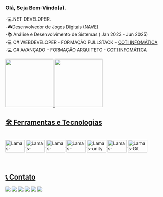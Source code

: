 ### Olá, Seja Bem-Vindo(a). 
-💻.NET DEVELOPER.<br>
-🎮Desenvolvedor de Jogos Digitais <a href="https://oifuturo.org.br/programas/nave/">(NAVE)</a><br>
-📚 Análise e Desenvolvimento de Sistemas ( Jan 2023 - Jun 2025)<br>
-💻 C# WEBDEVELOPER - FORMAÇÃO FULLSTACK - <a href="https://www.cotiinformatica.com.br/curso/web-developer-csharp-net">COTI INFOMÁTICA</a><BR>
-💻 C# AVANÇADO - FORMAÇÃO ARQUITETO - <a href="https://www.cotiinformatica.com.br/curso/csharp-net-avancado">COTI INFOMÁTICA</a>

<div>
  <a href="https://github.com/LMXSS">
  <img height="150em" src="https://github-readme-stats.vercel.app/api?username=LMXSS&show_icons=true&theme=dark"/>
  <img height="150em" src="https://github-readme-stats.vercel.app/api/top-langs/?username=LMXSS&layout=compact&langs_count=7&theme=dark"/>
</div>

## 🛠️ Ferramentas e Tecnologias

<div style="display: inline_block"><br>
  <img align="center" alt="Lamas-csharp" height="40" width="60" src="https://cdn.jsdelivr.net/gh/devicons/devicon/icons/csharp/csharp-original.svg" />
  <img align="center" alt="Lamas-dotnet" height="40" width="60" src="https://cdn.jsdelivr.net/gh/devicons/devicon/icons/dot-net/dot-net-plain-wordmark.svg" />      <img align="center" alt="Lamas-dotnet-core" height="40" width="60" src="https://cdn.jsdelivr.net/gh/devicons/devicon/icons/dotnetcore/dotnetcore-original.svg" />
  <img align="center" alt="Lamas-angular" height="40" width="60" src="https://cdn.jsdelivr.net/gh/devicons/devicon/icons/angularjs/angularjs-original.svg" />
  <img align="center" alt="Lamas-unity" height="40" width="60" src="https://cdn.jsdelivr.net/gh/devicons/devicon/icons/unity/unity-original.svg" />
 <img align="center" alt="Lamas-bootstrap" height="40" width="60" src= "https://cdn.jsdelivr.net/gh/devicons/devicon/icons/bootstrap/bootstrap-original.svg" />
 <img align="center" alt="Lamas-Git" height="40" width="60" src= "https://cdn.jsdelivr.net/gh/devicons/devicon/icons/git/git-original.svg" />
</div>

<br>
<br>

## 📞 Contato
<div> 
    <a href="https://www.linkedin.com/in/gabriel-lamas-151943149/" target="_blank">
    <img src="https://img.shields.io/badge/-LinkedIn-%230077B5?style=for-the-badge&logo=linkedin&logoColor=white" target="_blank"></a> 
    <a href="https://t.me/LMXSS" target="_blank">
    <img src="https://img.shields.io/badge/Telegram-2CA5E0?style=for-the-badge&logo=telegram&logoColor=white" target="_blank"></a> 
     <a href="https://wa.me/5521964802568" target="_blank">
    <img src="https://img.shields.io/badge/WhatsApp-25D366?style=for-the-badge&logo=whatsapp&logoColor=white" target="_blank"></a> 
    <a href="https://www.instagram.com/lamaxss/" target="_blank">
    <img src="https://img.shields.io/badge/-Instagram-%23E4405F?style=for-the-badge&logo=instagram&logoColor=white" target="_blank"></a>
    <a href = "https://twitter.com/LMXS_">
    <img src="https://img.shields.io/badge/Twitter-1DA1F2?style=for-the-badge&logo=twitter&logoColor=white" target="_blank"></a>
     <a href = "mailto:GLamas.2003@gmail.com">
    <img src="https://img.shields.io/badge/-Gmail-%23333?style=for-the-badge&logo=gmail&logoColor=white" target="_blank"></a>
    
  </div> 
    
  <br>
